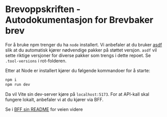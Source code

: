 # Brevoppskriften - Autodokumentasjon for Brevbaker brev

For å bruke npm trenger du ha `node` installert. 
Vi anbefaler at du bruker [asdf](https://asdf-vm.com/) slik at du automatisk kjører nødvendige pakker på støttet versjon.
`asdf` vil sette riktige versjoner for diverse pakker som trengs i dette repoet. Se `.tool-versions` i rot-folderen.

Etter at Node er installert kjører du følgende kommandoer for å starte:

```bash
npm i
npm run dev
```

Da vil Vite sin dev-server kjøre på `localhost:5173`. 
For at API-kall skal fungere lokalt, anbefaler vi at du kjører via BFF.

Se i [BFF sin README](../bff/README.md) for veien videre
